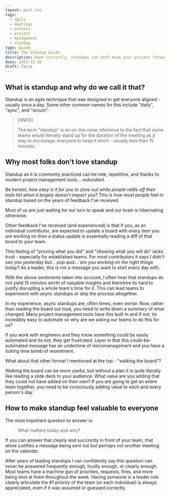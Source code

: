```yaml
---
layout: post.vto
tags:
  - agile
  - meetings
  - process
  - project
  - management
  - standup
type: guide
title: The Standup Guide
description: Done correctly, standups can both move your project forward and be a daily opportunity for your team to connect and celebrate
date: 2023-12-30
draft: false
---
```


## What is standup and why do we call it that?

Standup is an agile technique that was designed to get everyone aligned -
usually once a day. Some other common names for this include "daily", "sync",
and "scrum".

> [!INFO]
>
> The term "standup" is an on-the-nose reference to the fact that some teams
> would literally stand up for the duration of the meeting as a way to encourage
> everyone to keep it short - usually less than 15 minutes.

## Why most folks don't love standup

Standup as it is commonly practiced can be rote, repetitive, and thanks to
modern project management tools... _redundant_.

Be honest, _how easy is it for you to zone out while people rattle off their
todo list when it largely doesn't impact you_? This is how most people feel in
standup based on the years of feedback I've received.

Most of us are just waiting for our turn to speak and our brain is hibernating
otherwise.

Other feedback I've received (and experienced) is that if you, as an individual
contributor, are expected to update a board with every item you are working on
then a status update is essentially reading a diff of that board to your team.

This feeling of "proving what you did" and "showing what you will do" lacks
trust - especially for established teams. For most contributors it says _I
didn't see you yesterday but... pop quiz... are you working on the right things
today_? As a leader, this is not a message you want to start every day with.

With the above sentiments taken into account, I often hear that standups do not
yield 15 minutes worth of valuable insights and therefore its hard to justify
disrupting a whole team's time for it. This can lead teams to experiment with
async standups or skip the process altogether.

In my experience, async standups are, often times, even worse. Now, rather than
reading the board out loud, you need to write down a summary of what changed.
Many project management tools have this built in and if not, its incredibly easy
to automate so why are we asking our teams to do this for us?

If you work with engineers and they know something could be easily automated and
its not, they get frustrated. Layer in that this could-be-automated message has
an undertone of micromanagement and you have a ticking time bomb of resentment.

What about that other format I mentioned at the top - "walking the board"?

Walking the board can be more useful, but without a plan it is quite literally
like reading a slide deck to your audience. What value are you adding that they
could not have added on their own? If you are going to get an entire team
together, you need to be consciously adding value to each and every person's
day.

## How to make standup feel valuable to everyone

The most important question to answer is:

> What matters today and why?

If you can answer that clearly and succinctly in front of your team, that alone
justifies a message being sent out but perhaps not another meeting on the
calendar.

After years of leading standups I can confidently say this question can never be
answered frequently enough, loudly enough, or clearly enough. Most teams have a
machine gun of priorities, requests, fires, and more being shot at them
throughout the week. Having someone in a leader role clearly articulate the #1
priority of the team (or each individual) is always appreciated, even if it was
assumed or guessed correctly.

